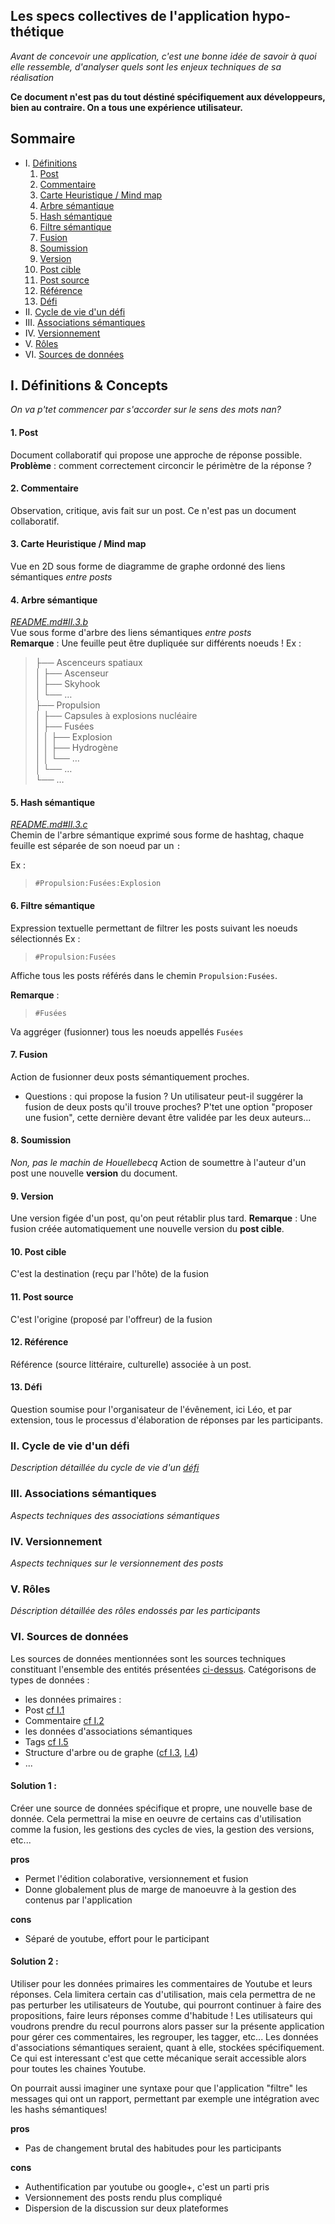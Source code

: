 Les specs collectives de l'application hypo-thétique
---------------------------------------------------
*Avant de concevoir une application, c'est une bonne idée de savoir à quoi elle ressemble, d'analyser quels sont les enjeux techniques de sa réalisation*

**Ce document n'est pas du tout déstiné spécifiquement aux développeurs, bien au contraire. On a tous une expérience utilisateur.**

Sommaire
--------------------------------------------------

- I. [Définitions](#I)
    1. [Post](#I.1)
    2. [Commentaire](#I.2)
    3. [Carte Heuristique / Mind map](#I.3)
    4. [Arbre sémantique](#I.4)
    5. [Hash sémantique](#I.5)
    6. [Filtre sémantique](#I.6)
    7. [Fusion](#I.7)
    8. [Soumission](#I.8)
    9. [Version](#I.9)
    10. [Post cible](#I.10)
    11. [Post source](#I.11)
    12. [Référence](#I.12)
    13. [Défi](#I.13)
- II. [Cycle de vie d'un défi](#II)
- III. [Associations sémantiques](#III)
- IV. [Versionnement](#IV)
- V. [Rôles](#V)
- VI. [Sources de données](#VI)

<a name="I"></a>
## I. Définitions & Concepts
*On va p'tet commencer par s'accorder sur le sens des mots nan?*

<a name="I.1"></a>
#### 1. Post
Document collaboratif qui propose une approche de réponse possible.  
**Problème** : comment correctement circoncir le périmètre de la réponse ?

<a name="I.2"></a>
#### 2. Commentaire
Observation, critique, avis fait sur un post. Ce n'est pas un document collaboratif.

<a name="I.3"></a>
#### 3. Carte Heuristique / Mind map
Vue en 2D sous forme de diagramme de graphe ordonné des liens sémantiques *entre posts*

<a name="I.4"></a>
#### 4. Arbre sémantique
*[README.md#II.3.b](README.md#II.3.b)*  
Vue sous forme d'arbre des liens sémantiques *entre posts*  
**Remarque** : Une feuille peut être dupliquée sur différents noeuds !
Ex :
> ├── Ascenceurs spatiaux  
│   ├── Ascenseur  
│   ├── Skyhook  
│   └── …  
├── Propulsion  
│   ├── Capsules à explosions nucléaire  
│   ├── Fusées  
│   │   ├── Explosion  
│   │   ├── Hydrogène  
│   │   └── …  
│   └── …  
└── …

<a name="I.5"></a>
#### 5. Hash sémantique
*[README.md#II.3.c](README.md#II.3.c)*  
Chemin de l'arbre sémantique exprimé sous forme de hashtag, chaque feuille est séparée de son noeud par un `:`

Ex :
> `#Propulsion:Fusées:Explosion`

<a name="I.6"></a>
#### 6. Filtre sémantique
Expression textuelle permettant de filtrer les posts suivant les noeuds sélectionnés
Ex :
> `#Propulsion:Fusées`

Affiche tous les posts référés dans le chemin `Propulsion:Fusées`.  

**Remarque** :  
> `#Fusées`

Va aggréger (fusionner) tous les noeuds appellés `Fusées`

<a name="I.7"></a>
#### 7. Fusion
Action de fusionner deux posts sémantiquement proches.
- Questions : qui propose la fusion ? Un utilisateur peut-il suggérer la fusion de deux posts qu'il trouve proches? P'tet une option "proposer une fusion", cette dernière devant être validée par les deux auteurs...

<a name="I.8"></a>
#### 8. Soumission
*Non, pas le machin de Houellebecq*
Action de soumettre à l'auteur d'un post une nouvelle **version** du document.

<a name="I.9"></a>
#### 9. Version
Une version figée d'un post, qu'on peut rétablir plus tard.
**Remarque** : Une fusion créée automatiquement une nouvelle version du **post cible**.

<a name="I.10"></a>
#### 10. Post cible
C'est la destination (reçu par l'hôte) de la fusion

<a name="I.11"></a>
#### 11. Post source
C'est l'origine (proposé par l'offreur) de la fusion

<a name="I.12"></a>
#### 12. Référence
Référence (source littéraire, culturelle) associée à un post.

<a name="I.13"></a>
#### 13. Défi
Question soumise pour l'organisateur de l'évênement, ici Léo, et par extension, tous le processus d'élaboration de réponses par les participants.

<a name="II"></a>
### II. Cycle de vie d'un défi
*Description détaillée du cycle de vie d'un [défi](#I.13)*

<a name="III"></a>
### III. Associations sémantiques
*Aspects techniques des associations sémantiques*

<a name="IV"></a>
### IV. Versionnement
*Aspects techniques sur le versionnement des posts*

<a name="V"></a>
### V. Rôles
*Déscription détaillée des rôles endossés par les participants*

<a name="VI"></a>
### VI. Sources de données
Les sources de données mentionnées sont les sources techniques constituant l'ensemble des entités présentées [ci-dessus](#I).
Catégorisons de types de données :
 - les données primaires :
  - Post [cf I.1](#I.1)
  - Commentaire [cf I.2](#I.2)
 - les données d'associations sémantiques
  - Tags [cf I.5](#I.5)
  - Structure d'arbre ou de graphe ([cf I.3](#I.3), [I.4](#I.4))
  - ...

#### Solution 1 :
Créer une source de données spécifique et propre, une nouvelle base de donnée. Cela permettrai la mise en oeuvre de certains cas d'utilisation comme la fusion, les gestions des cycles de vies, la gestion des versions, etc...

**pros**
- Permet l'édition colaborative, versionnement et fusion
- Donne globalement plus de marge de manoeuvre à la gestion des contenus par l'application

**cons**
- Séparé de youtube, effort pour le participant

#### Solution 2 :
Utiliser pour les données primaires les commentaires de Youtube et leurs réponses. Cela limitera certain cas d'utilisation, mais cela permettra de ne pas perturber les utilisateurs de Youtube, qui pourront continuer à faire des propositions, faire leurs réponses comme d'habitude ! Les utilisateurs qui voudrons prendre du recul pourrons alors passer sur la présente application pour gérer ces commentaires, les regrouper, les tagger, etc... Les données d'associations sémantiques seraient, quant à elle, stockées spécifiquement. Ce qui est interessant c'est que cette mécanique serait accessible alors pour toutes les chaines Youtube.

On pourrait aussi imaginer une syntaxe pour que l'application "filtre" les messages qui ont un rapport, permettant par exemple une intégration avec les hashs sémantiques!


**pros**
- Pas de changement brutal des habitudes pour les participants

**cons**
- Authentification par youtube ou google+, c'est un parti pris
- Versionnement des posts rendu plus compliqué
- Dispersion de la discussion sur deux plateformes
